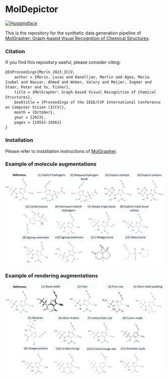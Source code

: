 # MolDepictor

[![Huggingface](https://img.shields.io/badge/%F0%9F%A4%97%20Hugging%20Face-MolGrapher%0ASynthetic%0A300K-blue)](https://huggingface.co/datasets/ds4sd/MolGrapher-Synthetic-300K)

This is the repository for the synthetic data generation pipeline of [MolGrapher: Graph-based Visual Recognition of Chemical Structures](https://openaccess.thecvf.com/content/ICCV2023/html/Morin_MolGrapher_Graph-based_Visual_Recognition_of_Chemical_Structures_ICCV_2023_paper.html). 

### Citation

If you find this repository useful, please consider citing:
```
@InProceedings{Morin_2023_ICCV,
    author = {Morin, Lucas and Danelljan, Martin and Agea, Maria Isabel and Nassar, Ahmed and Weber, Valery and Meijer, Ingmar and Staar, Peter and Yu, Fisher},
    title = {MolGrapher: Graph-based Visual Recognition of Chemical Structures},
    booktitle = {Proceedings of the IEEE/CVF International Conference on Computer Vision (ICCV)},
    month = {October},
    year = {2023},
    pages = {19552-19561}
}
```

### Installation

Please refer to installation instructions of [MolGrapher](https://github.com/DS4SD/MolGrapher/).

### Example of molecule augmentations 

<img src="assets/molecule.png" width="800">

### Example of rendering augmentations 

<img src="assets/rendering.png" width="800">




